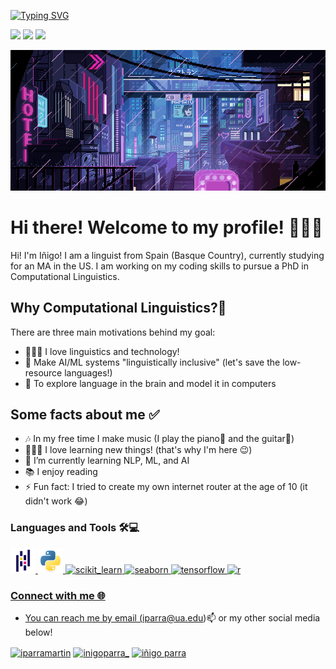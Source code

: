 <a href="https://git.io/typing-svg"><img src="https://readme-typing-svg.demolab.com?font=Fira+Code&size=40&pause=1000&color=00F7D7&vCenter=true&random=false&width=1000&height=100&lines=Hi+there!+My+name+is+I%C3%B1igo.;Nice+to+meet+you!;Welcome+to+my+GitHub+account." alt="Typing SVG" /></a>


![](https://badgen.net/badge/Twitter/Follow/blue?icon=twitter)
![](https://badgen.net/badge/Medium/Read/white?icon=medium)
![](https://komarev.com/ghpvc/?username=IParraMartin&color=brightgreen)


<p align="center">
<img src="https://raw.githubusercontent.com/IParraMartin/IParraMartin/main/xK.gif" width="1000" />
</p>

# Hi there! Welcome to my profile! 🙋🏽‍♂️
Hi! I'm Iñigo! I am a linguist from Spain (Basque Country), currently studying for an MA in the US. I am working on my coding skills to pursue a PhD in Computational Linguistics.

## Why Computational Linguistics?🤔
There are three main motivations behind my goal:
- 👨🏽‍💻 I love linguistics and technology!
- 🤖 Make AI/ML systems "linguistically inclusive" (let's save the low-resource languages!)
- 🧠 To explore language in the brain and model it in computers 

## Some facts about me ✅
- 🎶 In my free time I make music (I play the piano🎹 and the guitar🎸)
- 👨🏽‍💻 I love learning new things! (that's why I'm here 😉)
- 🌱 I’m currently learning NLP, ML, and AI
- 📚 I enjoy reading
- ⚡ Fun fact: I tried to create my own internet router at the age of 10 (it didn't work 😂)

### Languages and Tools 🛠️💻
<p align="left"> 
  <a href="https://pandas.pydata.org/" target="_blank" rel="noreferrer"> <img src="https://raw.githubusercontent.com/devicons/devicon/2ae2a900d2f041da66e950e4d48052658d850630/icons/pandas/pandas-original.svg" alt="pandas" width="40" height="40"/>
  <a href="https://www.python.org" target="_blank" rel="noreferrer"> <img src="https://raw.githubusercontent.com/devicons/devicon/master/icons/python/python-original.svg" alt="python" width="40" height="40"/>
    <a href="https://scikit-learn.org/" target="_blank" rel="noreferrer"> <img src="https://upload.wikimedia.org/wikipedia/commons/0/05/Scikit_learn_logo_small.svg" alt="scikit_learn" width="40" height="40"/>
  <a href="https://seaborn.pydata.org/" target="_blank" rel="noreferrer"> <img src="https://seaborn.pydata.org/_images/logo-mark-lightbg.svg" alt="seaborn" width="40" height="40"/>
  <a href="https://www.tensorflow.org" target="_blank" rel="noreferrer"> <img src="https://www.vectorlogo.zone/logos/tensorflow/tensorflow-icon.svg" alt="tensorflow" width="40" height="40"/>
  <a href="https://www.r-project.org/" target="_blank" rel="noreferrer"> <img src="https://www.r-project.org/logo/Rlogo.svg" alt="r" width="40" height="40"/>

</p>

### Connect with me 🌐
- You can reach me by email (iparra@ua.edu)📫  or my other social media below!
<p align="left">
<a href="https://twitter.com/iparramartin" target="blank"><img align="center" src="https://raw.githubusercontent.com/rahuldkjain/github-profile-readme-generator/master/src/images/icons/Social/twitter.svg" alt="iparramartin" height="30" width="40" /></a>
<a href="https://www.instagram.com/inigoparra_/" target="blank"><img align="center" src="https://raw.githubusercontent.com/rahuldkjain/github-profile-readme-generator/master/src/images/icons/Social/instagram.svg" alt="inigoparra_" height="30" width="40" /></a>
<a href="https://www.linkedin.com/in/i%C3%B1igo-parra-0aa741221/" target="blank"><img align="center" src="https://raw.githubusercontent.com/rahuldkjain/github-profile-readme-generator/master/src/images/icons/Social/linked-in-alt.svg" alt="iñigo parra" height="30" width="40" /></a>
</p>
